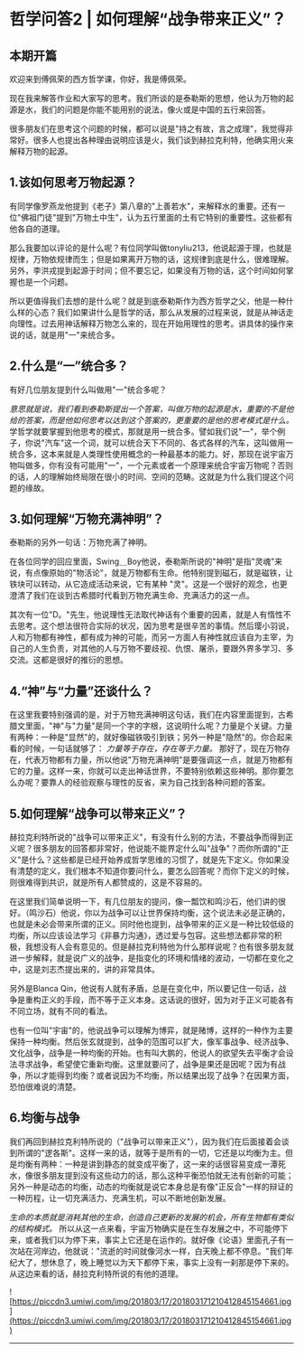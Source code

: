 # 哲学问答2 | 如何理解“战争带来正义”？

## 本期开篇

欢迎来到傅佩荣的西方哲学课，你好，我是傅佩荣。

现在我来解答作业和大家写的思考。我们所谈的是泰勒斯的思想，他认为万物的起源是水，我们的问题是你能不能用别的说法，像火或是中国的五行来回答。

很多朋友们在思考这个问题的时候，都可以说是"持之有故，言之成理"，我觉得非常好。很多人也提出各种理由说明应该是火，我们谈到赫拉克利特，他确实用火来解释万物的起源。

## 1.该如何思考万物起源？

有同学像罗燕龙他提到《老子》第八章的"上善若水"，来解释水的重要。还有一位"佛祖门徒"提到"万物土中生"，认为五行里面的土有它特别的重要性。这些都有他各自的道理。

那么我要加以评论的是什么呢？有位同学叫做tonyliu213，他说起源于理，也就是规律，万物依规律而生；但是如果离开万物的话，这规律到底是什么，很难理解。另外，李洪戎提到起源于时间；但不要忘记，如果没有万物的话，这个时间如何掌握也是一个问题。

所以更值得我们去想的是什么呢？就是到底泰勒斯作为西方哲学之父，他是一种什么样的心态？我们如果讲什么是哲学的话，那么从发展的过程来说，就是从神话走向理性。过去用神话解释万物怎么来的，现在开始用理性的思考。讲具体的操作来说的话，就是用"一"来统合多。

## 2.什么是“一”统合多？

有好几位朋友提到什么叫做用"一"统合多呢？

 *意思就是说，我们看到泰勒斯提出一个答案，叫做万物的起源是水，重要的不是他给的答案，而是他如何思考以达到这个答案的，更重要的是他的思考模式是什么。* 学哲学就要掌握到他思考的模式，那就是用一统合多。譬如我们说"一"，举个例子，你说"汽车"这一个词，就可以统合天下不同的、各式各样的汽车，这叫做用一统合多，这本来就是人类理性使用概念的一种最基本的能力。好，那现在说宇宙万物叫做多，你有没有可能用"一"，一个元素或者一个原理来统合宇宙万物呢？否则的话，人的理解始终局限在很小的时间、空间的范畴。这就是为什么我们提这个问题的缘故。

## 3.如何理解“万物充满神明”？

泰勒斯的另外一句话：万物充满了神明。

在各位同学的回应里面，Swing＿Boy他说，泰勒斯所说的"神明"是指"灵魂"来说，有点像原始的"物活论"，就是万物都有生命。他特别提到磁石，就是磁铁，让铁块可以转动，从它造成活动来说，它有某种 "灵"。这是一个很好的观念，也更澄清了我们在谈到古希腊时代看到万物充满生命、充满活力的这一点。

其次有一位"D。"先生，他说理性无法取代神话有个重要的因素，就是人有惰性不去思考。这个想法很符合实际的状况，因为思考是很辛苦的事情。然后璎小羽说，人和万物都有神性，都有成为神的可能，而另一方面人有神性就应该自为主宰，为自己的人生负责，对其他的人与万物不要歧视、仇恨、屠杀，要跟外界多学习、多交流。这都是很好的推衍的思想。

## 4.“神”与“力量”还谈什么？

在这里我要特别强调的是，对于万物充满神明这句话，我们在内容里面提到，古希腊文里面，"神"与"力量"是同一个字的字根，这说明什么呢？力量是个关键。力量有两种：一种是"显然"的，就好像磁铁吸引到铁；另外一种是"隐然"的。你合起来看的时候，一句话就够了： *力量等于存在，存在等于力量。* 那好了，现在万物存在，代表万物都有力量，所以他说"万物充满神明"是要强调这一点，就是万物都有它的力量。这样一来，你就可以走出神话世界，不要特别依赖这些神明。那你要怎么办呢？要靠人的经验观察与理性的反省，来为自己找到各种问题的答案。

## 5.如何理解“战争可以带来正义”？

赫拉克利特所说的"战争可以带来正义"，有没有什么别的方法，不要战争而得到正义呢？很多朋友的回答都非常好，他说能不能界定什么叫"战争"？而你所谓的"正义"是什么？这些都是已经开始养成哲学思维的习惯了，就是先下定义。你如果没有清楚的定义，我们根本不知道你要问什么，要怎么回答呢？而你下定义的时候，则很难得到共识，就是所有人都赞成的，这是不容易的。

在这里我们简单说明一下，有几位朋友的提问，像一瓢饮和鸣沙石，他们讲的很好。（鸣沙石）他说，你以为战争可以让世界保持均衡，这个说法未必是正确的，也就是未必会带来所谓的正义。同时他也提到，战争带来的正义是一种比较低级的均衡，所以应该设法学习《非暴力沟通》，透过爱与包容。这些想法都非常的积极，我想没有人会有意见的。但是赫拉克利特他为什么那样说呢？也有很多朋友就进一步解释，就是说广义的战争，是指变化的环境和情绪的波动，一切都在变化之中，这是刘志杰提出来的，讲的非常具体。

另外是Blanca Qin，他说有人就有矛盾，总是在变化中，所以要记住一句话，战争是重构正义的手段，而不等于正义本身。这话说的很好，因为对于正义可能各有不同立场，就有不同的看法。

也有一位叫"宇宙"的，他说战争可以理解为博弈，就是赌博，这样的一种作为主要保持一种均衡。然后张玄就提到，战争的范围可以扩大，像军事战争、经济战争、文化战争，战争是一种均衡的开始。也有叫大鹏的，他说人的欲望失去平衡才会设法寻求战争，希望使它重新均衡。这里就要问了，战争是果还是因呢？因为有战争，所以才能得到均衡？或者说因为不均衡，所以结果出现了战争？在因果方面，恐怕很难说的清楚。

## 6.均衡与战争

我们再回到赫拉克利特所说的（"战争可以带来正义"），因为我们在后面接着会谈到所谓的"逻各斯"。这样一来的话，就等于是所有的一切，它还是以均衡为主。但是均衡有两种：一种是讲到静态的就变成平衡了，这一来的话很容易变成一潭死水，像很多朋友提到没有这些动力的话，那么这种平衡恐怕就无法有创新的可能；另外一种是动态的均衡，动态的均衡就是说它本身总是有像"正反合"一样的辩证的一种历程，让一切充满活力、充满生机，可以不断地创新发展。

 *生命的本质就是消耗其他的生命，创造自己更新的发展的机会，所有生物都有类似的结构模式。* 所以从这一点来看，宇宙万物确实是在生存发展之中，不可能停下来，或者我们以为停下来，事实上它还是在运作的。就好像《论语》里面孔子有一次站在河岸边，他就说："流逝的时间就像河水一样，白天晚上都不停息。"我们年纪大了，想休息了，晚上睡觉以为天下都停下来，事实上没有一刹那是停下来的。从这边来看的话，赫拉克利特所说的有他的道理。

![https://piccdn3.umiwi.com/img/201803/17/201803171210412845154661.jpg](https://piccdn3.umiwi.com/img/201803/17/201803171210412845154661.jpg)

---
